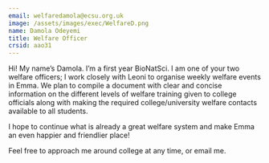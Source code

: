 ```yaml
---
email: welfaredamola@ecsu.org.uk
image: /assets/images/exec/WelfareD.png
name: Damola Odeyemi
title: Welfare Officer
crsid: aao31
---
```

Hi! My name’s Damola. I’m a first year BioNatSci. I am one of your two welfare officers; I work closely with Leoni to organise weekly welfare events in Emma. We plan to compile a document with clear and concise information on the different levels of welfare training given to college officials along with making the required college/university welfare contacts available to all students.

I hope to continue what is already a great welfare system and make Emma an even happier and friendlier place!

Feel free to approach me around college at any time, or email me.
